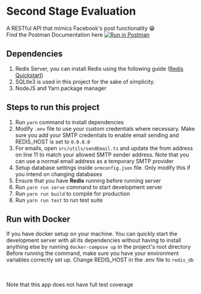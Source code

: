 # Second Stage Evaluation
A RESTful API that mimics Facebook's post functionality 😁\
Find the Postman Documentation here [![Run in Postman](https://run.pstmn.io/button.svg)](https://app.getpostman.com/run-collection/ed40b5919e9142c3e232)


## Dependencies
1. Redis Server, you can install Redis using the following guide ([Redis Quickstart](https://redis.io/topics/quickstart))
2. SQLite3 is used in this project for the sake of simplicity.
3. NodeJS and Yarn package manager

## Steps to run this project
1. Run `yarn` command to install dependencies
2. Modify `.env` file to use your custom credentials where necessary. Make sure you add your SMTP credentials to enable email sending and REDIS_HOST is set to `0.0.0.0`
3. For emails, open `src/utils/sendEmail.ts` and update the from address on line 11 to match your allowed SMTP sender address. Note that you can use a normal email address as a temporary SMTP provider
4. Setup database settings inside `ormconfig.json` file. Only modify this if you intend on changing databases
5. Ensure that you have **Redis** running before running server
6. Run `yarn run serve` command to start development server
7. Run `yarn run build` to compile for production
8. Run `yarn run test` to run test suite


## Run with Docker
If you have docker setup on your machine. You can quickly start the development server with all its dependencies without having to install anything else by running
`docker-compose up`  in the project's root directory\
Before running the command, make sure you have your environment variables correctly set up. Change REDIS_HOST in the .env file to `redis_db`

\
&nbsp;
\
Note that this app does not have full test coverage
